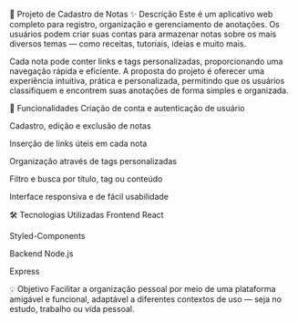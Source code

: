 📒 Projeto de Cadastro de Notas
✨ Descrição
Este é um aplicativo web completo para registro, organização e gerenciamento de anotações. Os usuários podem criar suas contas para armazenar notas sobre os mais diversos temas — como receitas, tutoriais, ideias e muito mais.

Cada nota pode conter links e tags personalizadas, proporcionando uma navegação rápida e eficiente. A proposta do projeto é oferecer uma experiência intuitiva, prática e personalizada, permitindo que os usuários classifiquem e encontrem suas anotações de forma simples e organizada.

🚀 Funcionalidades
Criação de conta e autenticação de usuário

Cadastro, edição e exclusão de notas

Inserção de links úteis em cada nota

Organização através de tags personalizadas

Filtro e busca por título, tag ou conteúdo

Interface responsiva e de fácil usabilidade

🛠️ Tecnologias Utilizadas
Frontend
React

Styled-Components

Backend
Node.js

Express

💡 Objetivo
Facilitar a organização pessoal por meio de uma plataforma amigável e funcional, adaptável a diferentes contextos de uso — seja no estudo, trabalho ou vida pessoal.
